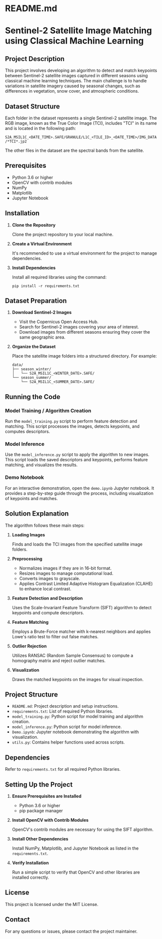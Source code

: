 
# README.md

# Sentinel-2 Satellite Image Matching using Classical Machine Learning

## Project Description

This project involves developing an algorithm to detect and match keypoints between Sentinel-2 satellite images captured in different seasons using classical machine learning techniques. The main challenge is to handle variations in satellite imagery caused by seasonal changes, such as differences in vegetation, snow cover, and atmospheric conditions.

## Dataset Structure

Each folder in the dataset represents a single Sentinel-2 satellite image. The RGB image, known as the True Color Image (TCI), includes "TCI" in its name and is located in the following path:

`S2A_MSIL1C_<DATE_TIME>.SAFE/GRANULE/L1C_<TILE_ID>_<DATE_TIME>/IMG_DATA/*TCI*.jp2`

The other files in the dataset are the spectral bands from the satellite.

## Prerequisites

- Python 3.6 or higher
- OpenCV with contrib modules
- NumPy
- Matplotlib
- Jupyter Notebook

## Installation

1. **Clone the Repository**

   Clone the project repository to your local machine.

2. **Create a Virtual Environment**

   It's recommended to use a virtual environment for the project to manage dependencies.

3. **Install Dependencies**

   Install all required libraries using the command:

   ```
   pip install -r requirements.txt
   ```

## Dataset Preparation

1. **Download Sentinel-2 Images**

   - Visit the Copernicus Open Access Hub.
   - Search for Sentinel-2 images covering your area of interest.
   - Download images from different seasons ensuring they cover the same geographic area.

2. **Organize the Dataset**

   Place the satellite image folders into a structured directory. For example:

   ```
   data/
   ├── season_winter/
   │   └── S2A_MSIL1C_<WINTER_DATE>.SAFE/
   └── season_summer/
       └── S2A_MSIL1C_<SUMMER_DATE>.SAFE/
   ```

## Running the Code

### Model Training / Algorithm Creation

Run the `model_training.py` script to perform feature detection and matching. This script processes the images, detects keypoints, and computes descriptors.

### Model Inference

Use the `model_inference.py` script to apply the algorithm to new images. This script loads the saved descriptors and keypoints, performs feature matching, and visualizes the results.

### Demo Notebook

For an interactive demonstration, open the `demo.ipynb` Jupyter notebook. It provides a step-by-step guide through the process, including visualization of keypoints and matches.

## Solution Explanation

The algorithm follows these main steps:

1. **Loading Images**

   Finds and loads the TCI images from the specified satellite image folders.

2. **Preprocessing**

   - Normalizes images if they are in 16-bit format.
   - Resizes images to manage computational load.
   - Converts images to grayscale.
   - Applies Contrast Limited Adaptive Histogram Equalization (CLAHE) to enhance local contrast.

3. **Feature Detection and Description**

   Uses the Scale-Invariant Feature Transform (SIFT) algorithm to detect keypoints and compute descriptors.

4. **Feature Matching**

   Employs a Brute-Force matcher with k-nearest neighbors and applies Lowe's ratio test to filter out false matches.

5. **Outlier Rejection**

   Utilizes RANSAC (Random Sample Consensus) to compute a homography matrix and reject outlier matches.

6. **Visualization**

   Draws the matched keypoints on the images for visual inspection.

## Project Structure

- `README.md`: Project description and setup instructions.
- `requirements.txt`: List of required Python libraries.
- `model_training.py`: Python script for model training and algorithm creation.
- `model_inference.py`: Python script for model inference.
- `Demo.ipynb`: Jupyter notebook demonstrating the algorithm with visualization.
- `utils.py`: Contains helper functions used across scripts.


## Dependencies

Refer to `requirements.txt` for all required Python libraries.

## Setting Up the Project

1. **Ensure Prerequisites are Installed**

   - Python 3.6 or higher
   - pip package manager

2. **Install OpenCV with Contrib Modules**

   OpenCV's contrib modules are necessary for using the SIFT algorithm.

3. **Install Other Dependencies**

   Install NumPy, Matplotlib, and Jupyter Notebook as listed in the `requirements.txt`.

4. **Verify Installation**

   Run a simple script to verify that OpenCV and other libraries are installed correctly.

## License

This project is licensed under the MIT License.

## Contact

For any questions or issues, please contact the project maintainer.
